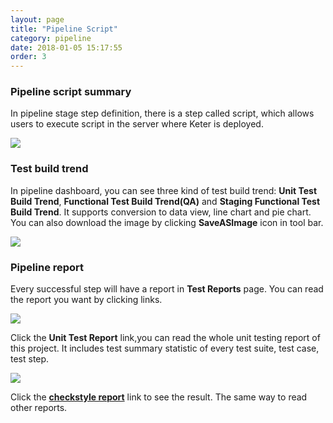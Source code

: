 ```yaml
---
layout: page
title: "Pipeline Script"
category: pipeline
date: 2018-01-05 15:17:55
order: 3
---
```

### Pipeline script summary

  In pipeline stage step definition, there is a step called script, which allows users to execute script in the server where Keter is deployed.
  
  ![][pipeline_summary]

### Test build trend

  In pipeline dashboard, you can see three kind of test build trend: **Unit Test Build Trend**, **Functional Test Build Trend(QA)** and **Staging Functional Test Build Trend**. It supports conversion to data view, line chart and pie chart. You can also download the image by clicking **SaveASImage** icon in tool bar.
  
  ![][pipeline_chart]

### Pipeline report  
  
  Every successful step will have a report in **Test Reports** page. You can read the report you want by clicking links.
  
  ![][pipeline_fullreport]  
  
   
  Click the **Unit Test Report** link,you can read the whole unit testing report of this project. It includes
  test summary statistic of every test suite, test case, test step.  
  
  ![][pipeline_unitreport]  
  
  Click the **[checkstyle report][2]** link to see the result. The same way to read other reports.
	
	
	
[pipeline_summary]: ../images/pipeline/pipeline_build_summary.PNG
[pipeline_report]: ../images/pipeline/pipeline_report.png 
[pipeline_chart]: ../images/pipeline/pipeline_chart.png
[pipeline_fullreport]: ../images/pipeline/pipeline_fullreport.png 
[pipeline_unitreport]: ../images/pipeline/pipeline_unit_report.png 
[1]: ../test/test-import_execute-sample-test-project.html
[2]: ../checkstyle/checkstyle-report.html
